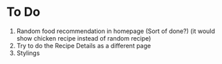 # To Do
1. Random food recommendation in homepage (Sort of done?) (it would show chicken recipe instead of random recipe)
2. Try to do the Recipe Details as a different page 
3. Stylings